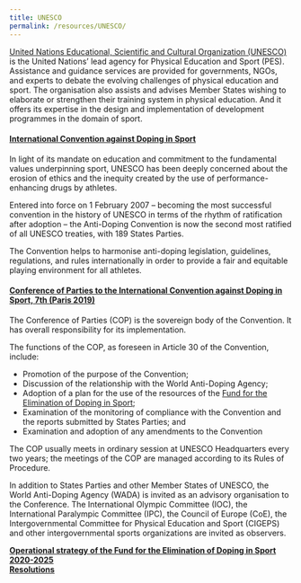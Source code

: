```yaml
---
title: UNESCO
permalink: /resources/UNESCO/
---
```

[United Nations Educational, Scientific and Cultural Organization (UNESCO)](https://en.unesco.org/themes/sport-and-anti-doping) is the United Nations’ lead agency for Physical Education and Sport (PES). Assistance and guidance services are provided for governments, NGOs, and experts to debate the evolving challenges of physical education and sport. The organisation also assists and advises Member States wishing to elaborate or strengthen their training system in physical education. And it offers its expertise in the design and implementation of development programmes in the domain of sport.

#### [International Convention against Doping in Sport](https://en.unesco.org/themes/sport-and-anti-doping/convention)
In light of its mandate on education and commitment to the fundamental values underpinning sport, UNESCO has been deeply concerned about the erosion of ethics and the inequity created by the use of performance-enhancing drugs by athletes.

Entered into force on 1 February 2007 – becoming the most successful convention in the history of UNESCO in terms of the rhythm of ratification after adoption – the Anti-Doping Convention is now the second most ratified of all UNESCO treaties, with 189 States Parties. 

The Convention helps to harmonise anti-doping legislation, guidelines, regulations, and rules internationally in order to provide a fair and equitable playing environment for all athletes. 

#### [Conference of Parties to the International Convention against Doping in Sport, 7th (Paris 2019)](https://en.unesco.org/themes/sport-and-anti-doping/convention/governance)
The Conference of Parties (COP) is the sovereign body of the Convention. It has overall responsibility for its implementation. 

The functions of the COP, as foreseen in Article 30 of the Convention, include: 
- Promotion of the purpose of the Convention; 
- Discussion of the relationship with the World Anti-Doping Agency; 
- Adoption of a plan for the use of the resources of the [Fund for the Elimination of Doping in Sport](https://en.unesco.org/themes/sport-and-anti-doping/fund);
- Examination of the monitoring of compliance with the Convention and the reports submitted by States Parties; and 
- Examination and adoption of any amendments to the Convention

The COP usually meets in ordinary session at UNESCO Headquarters every two years; the meetings of the COP are managed according to its Rules of Procedure. 

In addition to States Parties and other Member States of UNESCO, the World Anti-Doping Agency (WADA) is invited as an advisory organisation to the Conference. The International Olympic Committee (IOC), the International Paralympic Committee (IPC), the Council of Europe (CoE), the Intergovernmental Committee for Physical Education and Sport (CIGEPS) and other intergovernmental sports organizations are invited as observers.

**[Operational strategy of the Fund for the Elimination of Doping in Sport 2020-2025](https://unesdoc.unesco.org/ark:/48223/pf0000370041)**<br>
**[Resolutions](https://unesdoc.unesco.org/ark:/48223/pf0000372372)**

